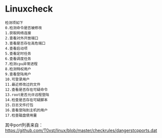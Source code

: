 # Linuxcheck

```
检测项如下
0.检测命令是否被修改
1.获取网络连接
2.查看对外开放端口
3.查看是否存在高危端口
4.查看启动项
5.查看定时任务
6.查看调度任务
7.检测cpu异常进程
8.检测特权用户
9.查看登陆用户
10.可登录用户
11.最近修改过的文件
12.查看是否存在可疑命令
13.root是否允许远程登陆
14.检查是否存在可疑脚本
15.日志文件打包
16.查看登陆到主机的用户
17.检查磁盘使用量
```

其中port列表来自：
https://github.com/T0xst/linux/blob/master/checkrules/dangerstcpports.dat

